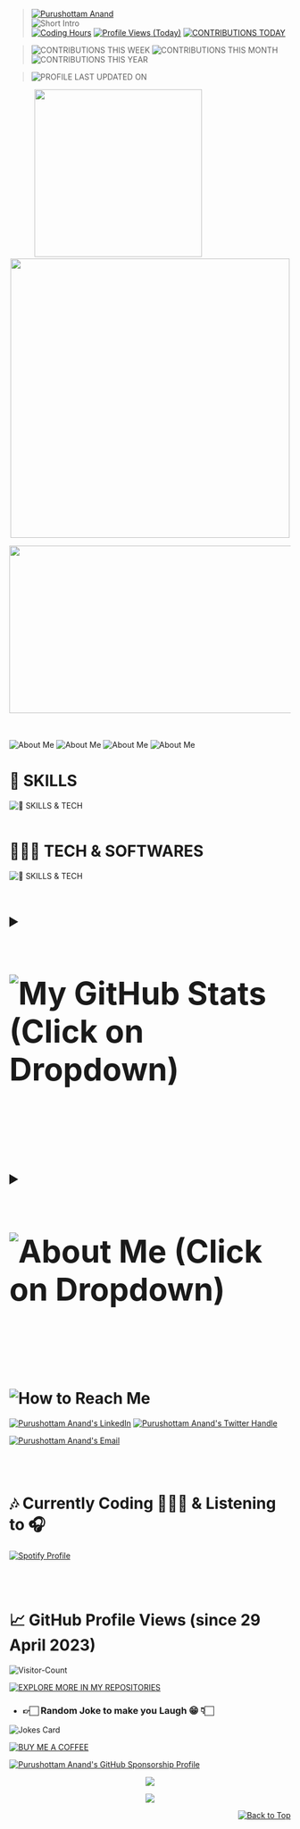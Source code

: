 <!--
🔰 Update `Readme.md`
-->

> [![Purushottam Anand](https://github.com/creativepuru.png?size=100)](https://github.com/creativepuru "Purushottam Anand 🇮🇳 on GitHub ☕") <br> <img src="https://readme-typing-svg.demolab.com?font=Calibri&size=26&duration=500&pause=300&multiline=true&width=500&height=120&lines=Purushottam+Anand;Data+Scientist+%7C+AI+Engineer+%7C+Robotics;AI+%7C+Machine+Learning+%7C+Computer+Vision" alt="Short Intro" /> <br>
[![Coding Hours](https://wakatime.com/badge/user/c8a16b6e-2321-45b5-a82d-13dfd4f5b336.svg?style=for-the-badge)](https://wakatime.com/@c8a16b6e-2321-45b5-a82d-13dfd4f5b336 "Coding Hours")
[![Profile Views (Today)](https://komarev.com/ghpvc/?username=creativepuru&label=Profile%20Views%20(Today)&color=14CF0F&style=for-the-badge)](https://komarev.com/ghpvc/?username=creativepuru "Profile Views") 
[![CONTRIBUTIONS TODAY](https://badges.strrl.dev/contributions/daily/creativepuru?color=181717&style=for-the-badge&labelColor=7E3ACE)](https://badges.strrl.dev/)

>![CONTRIBUTIONS THIS WEEK](https://badges.strrl.dev/contributions/weekly/creativepuru?color=181717&style=for-the-badge&labelColor=7E3ACE)
![CONTRIBUTIONS THIS MONTH](https://badges.strrl.dev/contributions/monthly/creativepuru?color=181717&style=for-the-badge&labelColor=7E3ACE)
![CONTRIBUTIONS THIS YEAR](https://badges.strrl.dev/contributions/yearly/creativepuru?color=181717&style=for-the-badge&labelColor=7E3ACE)

> ![PROFILE LAST UPDATED ON](https://badges.strrl.dev/updated/creativepuru/creativepuru?label=PROFILE%20LAST%20UPDATED%20ON%20👉🏻&style=plastic)

<!-- 🪳COCKROACH & 🕷️SPIDER -->
<p align="center">
<img src="https://media.giphy.com/media/2fC8cduAc35UIAxHDE/giphy.gif" width="300"> &nbsp;&nbsp;&nbsp;&nbsp;&nbsp;&nbsp;&nbsp;&nbsp;&nbsp;&nbsp;&nbsp;&nbsp;&nbsp;&nbsp;&nbsp;&nbsp;&nbsp;&nbsp;&nbsp;&nbsp;&nbsp;&nbsp;&nbsp;&nbsp;&nbsp;&nbsp;&nbsp;&nbsp; <img src="https://c.tenor.com/3dgbcMt6Kx4AAAAi/spider-insect.gif" width="500">
</p>

<!-- [![An image of @creativepuru's Holopin badges](https://holopin.me/creativepuru)](https://holopin.io/@creativepuru) -->

<div align="center">
<img src="https://media.giphy.com/media/dWesBcTLavkZuG35MI/giphy.gif" width="1000" height="300"/>
</div>
<br> </br>

<!--
<a href="https://openinapp.co/cvpuru">
    <img src="https://img.shields.io/badge/Resume-blue?style=social&logo=adobe">
</a> 

<a href="mailto:creativepurus@gmail.com">
    <img src="https://img.shields.io/badge/Gmail-red?style=social&logo=gmail&logoColor=red">
</a> <br> </br>

<a href="https://github.com/creativepuru">
    <img src="https://github-stats-alpha.vercel.app/api?username=creativepuru&cc=22272e&tc=37BCF6&ic=fff&bc=0000">
</a> <br> </br>

<a href="https://github.com/creativepuru?tab=repositories">
    <img src="https://github-readme-stats.vercel.app/api?username=creativepuru&cc=22272e&tc=37BCF6&ic=fff&bc=0000">
</a>
-->

</p>

<img src="https://readme-typing-svg.demolab.com?font=Calibri&size=28&duration=1000&pause=2000&multiline=true&width=500&height=50&lines=Hi,+I+am+Purushottam+Anand+👨🏻‍💻" alt="About Me" />

<img src="https://readme-typing-svg.demolab.com?font=Calibri&size=25&duration=1000&pause=2000&multiline=true&width=600&height=50&lines=I+am+interested+in+AI,+ML,+Data+Science,+Robotics+🤖" alt="About Me" />

<img src="https://readme-typing-svg.demolab.com?font=Calibri&size=30&duration=1000&pause=2000&multiline=true&width=1000&height=50&lines=I+am+looking+to+collaborate+on+the+topics+related+to+AI,+ML,+Robotics+🤖" alt="About Me" />

<img src="https://readme-typing-svg.demolab.com?font=Calibri&size=30&duration=1000&pause=2000&multiline=true&width=1200&height=100&lines=I+am+currently+learning+Machine+Learning,+Data+Science,+Artificial+Intelligence+and+Robotics+🤖" alt="About Me" />

# 🔧 SKILLS

![🔧 SKILLS & TECH ](https://skillicons.dev/icons?i=electron,ae,ai,au,atom,autocad,aws,blender,bootstrap,c,cs,cpp,css,docker,html,java,js,linux,md,mysql,ps,pr,py,pytorch,raspberrypi,sqlite,scala,tensorflow&theme=dark)
<br> </br>

# 👨🏻‍💻 TECH & SOFTWARES

![🔧 SKILLS & TECH ](https://skillicons.dev/icons?i=androidstudio,arduino,bash,cloudflare,codepen,discord,dotnet,bots,eclipse,git,github,githubactions,gitlab,idea,instagram,linkedin,powershell,stackoverflow,twitter,visualstudio,vim,vscode,vercel,wordpress&theme=dark)
<br> </br>

<h1>
<details>
<summary>
<h1> <img src="https://readme-typing-svg.demolab.com?font=Calibri&size=25&duration=1000&pause=1000&multiline=true&width=500&height=30&lines=🔥+MY+GITHUB+STATS" alt="My GitHub Stats (Click on Dropdown)" /> </h1> </summary>

<a href="https://github.com/creativepuru">
<img src="https://readme-typing-svg.demolab.com?font=Calibri&size=28&duration=3000&pause=1000&multiline=true&width=1000&height=150&lines=April+11,+2023+marks+the+beginning+of+my+coding+journey+on+GitHub+☕;We+can+create+a+remarkable+history+together+🤝;Join+me+on+this+Journey+by+following+me+on+GitHub+✨" alt="History on Github" />
</a> <br> </br>

<!-- ![Purushottam Anand GitHub Status](https://github-stats-alpha.vercel.app/api?username=creativepuru&cc=22272e&tc=37BCF6&ic=fff&bc=0000) -->

![GitHub Streak](http://github-readme-streak-stats.herokuapp.com?user=creativepuru&theme=nightowl&date_format=M%20j%5B%2C%20Y%5D)

![Repos-per-language](http://github-profile-summary-cards.vercel.app/api/cards/repos-per-language?username=creativepuru&theme=nightowl) 
![Most-Commit-Language](http://github-profile-summary-cards.vercel.app/api/cards/most-commit-language?username=creativepuru&theme=nightowl)

![Stats](http://github-profile-summary-cards.vercel.app/api/cards/stats?username=creativepuru&theme=nightowl) 
![Productive-Time](http://github-profile-summary-cards.vercel.app/api/cards/productive-time?username=creativepuru&theme=nightowl&utcOffset=5.30)

<!-- [![Github Activity Graph](https://github-readme-activity-graph.cyclic.app/graph?username=creativepuru&theme=nightowl)](https://github.com/creativepuru/) -->

![GitHub Month Wise Contribution Graph](http://github-profile-summary-cards.vercel.app/api/cards/profile-details?username=creativepuru&theme=nightowl)
<br>

### GITHUB TROPHIES 👇🏻

![GitHub Trophy](https://github-profile-trophy.vercel.app/?username=creativepuru&theme=darkhub&no-frame=true)
</details>
<br> </br>

<h1> 
<details>
<summary>
<h1> <img src="https://readme-typing-svg.demolab.com?font=Calibri&size=25&duration=1000&pause=1000&multiline=true&width=500&height=30&lines=👉🏻+ABOUT+ME+:" alt="About Me (Click on Dropdown)" /> </h1> </summary>

* 👨🏻‍💻 I'm an imaginative and innovative thinker who loves to explore new ideas and concepts and bring them to life through my work and projects. ✨🌱💡

* 👉🏻 I'm a curious and adventurous soul who constantly thrives on discovering new knowledge, exploring different perspectives, and pushing myself to learn and grow in all areas of life. 🌍📚🌟

* 👉🏻 I'm a creative and innovative thinker who loves to explore new ideas and concepts and bring them to life through my work and projects. 🎨💡🚀

* 👉🏻 With a passion for making a difference in the world, I'm driven to use my skills and talents to contribute to meaningful causes and make a positive impact in the lives of others. 🌍❤️🌟

* 👉🏻 As a problem solver, I'm skilled at breaking down complex challenges into manageable pieces and finding creative solutions that address the root causes of issues. 🧩💡🔍

* 👉🏻 I'm a natural leader who excels at bringing people together, building teams, and guiding them toward shared goals and visions. 🙌🤝🌟

</details> <br> </br>

<h1> <img src="https://readme-typing-svg.demolab.com?font=Calibri&size=28&duration=2000&pause=1000&multiline=true&width=600&height=40&lines=📲+How+to+reach+me" alt="How to Reach Me" /> </h1>

[![Purushottam Anand's LinkedIn](https://img.shields.io/badge/-Linkedin-blue?style=for-the-badge&logo=linkedin)](https://openinapp.co/connect-on-linkedin-puru "Connect with Purushottam Anand on Linkedin")    <!-- LinkedIn -->
[![Purushottam Anand's Twitter Handle](https://img.shields.io/badge/-Twitter-white?style=for-the-badge&logo=twitter)](https://openinapp.co/twitterpuru "Purushottam Anand's Twitter Handle")               <!-- Twitter -->

[![Purushottam Anand's Email](https://img.shields.io/badge/Gmail%20👉🏻-Use%20Desktop%20/%20Laptop%20to%20open%20this%20link-red?style=for-the-badge&logo=gmail)](https://openinapp.co/gmailpuru "Gmail - Use Desktop / Laptop to open this link")

<!-- [![Purushottam Anand's GitHub](https://img.shields.io/badge/GitHub-❤️%20Sponsor%20me%20on%20GitHub-gr?style=for-the-badge&logo=github)](https://openinapp.co/githubpuru "Purushottam Anand's GitHub Page") -->

<br> </br>

# 🎶 Currently Coding 👨🏻‍💻 & Listening to 🎧

[![Spotify Profile](https://spotify-github-profile.vercel.app/api/view?uid=11159336621&cover_image=true&theme=novatorem&show_offline=false&bar_color=53b14f&bar_color_cover=false)](https://open.spotify.com/user/31xlitivfce4cu3wd4dglpn6xem4)

<br> </br>

# 📈 GitHub Profile Views (since 29 April 2023)

![Visitor-Count](https://profile-counter.glitch.me/{creativepuru}/count.svg) <br>

[![EXPLORE MORE IN MY REPOSITORIES](https://readme-typing-svg.demolab.com?font=Calibri&size=25&duration=1000&pause=500&multiline=false&width=1000&height=100&lines=🌟+EXPLORE+MORE+IN+MY+REPOSITORIES+👨🏻‍💻;;✨+I+am+constantly+adding+new+contents+📚;;💭+Follow+me+and+make+sure+to+check+back+often+🕙)](https://github.com/creativepuru?tab=repositories)
<br>

* ### 👉🏻 Random Joke to make you Laugh 😁 👇🏻

![Jokes Card](https://readme-jokes.vercel.app/api?theme=night-owl "Refresh the page for a New Joke")

[![BUY ME A COFFEE](https://img.shields.io/badge/Buy%20Me%20a%20Coffee%20☕-%23FFDD00.svg?&style=for-the-badge&logo=buy-me-a-coffee&logoColor=black)](https://www.buymeacoffee.com/creativepuru)

[![Purushottam Anand's GitHub Sponsorship Profile](https://img.shields.io/badge/-❤️%20Sponsor%20me%20on%20GitHub-gr?style=for-the-badge&logo=github)](https://github.com/sponsors/creativepuru/ "Purushottam Anand's GitHub Sponsorship Profile")

<p align="center">
<a href="https://openinapp.co/linkedinpuru">
    <img src="https://img.shields.io/badge/-Connect%20on%20Linkedin-blue?style=for-the-badge&logo=linkedin">
</a> 
</p>

<!-- Footer -->
<p align="center">
  <img src="https://capsule-render.vercel.app/api?type=waving&color=gradient&height=100&section=footer"/>
</p>

<!-- Back to TOP -->
<p align="right">
<a href="#top">
<img src="https://img.shields.io/static/v1?label&message=Back+to+Top&color=red&style=for-the-badge&logo" alt="Back to Top" /> </a> </p>

